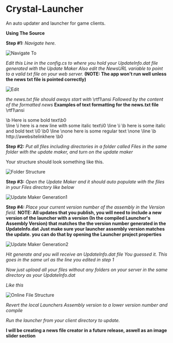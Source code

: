# Crystal-Launcher
An auto updater and launcher for game clients.

**Using The Source**

**Step #1:**
*Navigate here.*

![Navigate To](https://i.imgur.com/d0LaPMB.png)



*Edit this Line in the config.cs to where you hold your UpdateInfo.dat file generated with the Update Maker*
*Also edit the NewsURL variable to point to a valid txt file on your web server.*
**(NOTE: The app won't run well unless the news txt file is pointed correctly)**

![Edit](https://i.imgur.com/sHmtHwC.png)



*the news.txt file should aways start with*
\rtf1\ansi 
*Followed by the content of the formatted news*
**Examples of text formatting for the news.txt file**
\rtf1\ansi 

\b Here is some bold text\b0\
\line
\i here is a new line with some italic text\i0
\line
\i \b here is some italic and bold text \i0 \b0
\line
\none here is some regular text \none
\line
\b http://awebsitelinkhere \b0



**Step #2:** *Put all files including directories in a folder called Files in the same folder with the update maker, and turn on the update maker*

Your structure should look something like this.



![Folder Structure](https://i.imgur.com/fwIyYk9.png)

**Step #3:**
*Open the Update Maker and it should auto populate with the files in your Files directory like below*



![Update Maker Generation1](https://i.imgur.com/gw1dtvJ.png)


**Step #4:**
*Place your current version number of the assembly in the Version field.*
**NOTE: All updates that you publish, you will need to include a new version of the launcher with a version (In the compiled Launcher's Assembly Version) that matches the the version number generated in the UpdateInfo.dat**
**Just make sure your launcher assembly version matches the update. you can do that by opening the Launcher project properties**


![Update Maker Generation2](https://i.imgur.com/XQVbT0Z.png)

*Hit generate and you will receive an UpdateInfo.dat file*
*You guessed it. This goes in the same url as the line you edited in step 1*

*Now just upload all your files without any folders on your server in the same directory as your UpdateInfo.dat*



*Like this*


![Online File Structure](https://i.imgur.com/CMZIWoW.png)



*Revert the local Launchers Assembly version to a lower version number and compile*

*Run the launcher from your client directory to update.*

**I will be creating a news file creator in a future release, aswell as an image slider section**